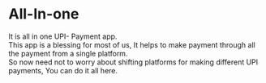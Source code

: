 # All-In-one
It is all in one UPI- Payment app. </br>
This app is a blessing for most of us, It helps to make payment through all the payment from a single platform. </br>
So now need not to worry about shifting platforms for making different UPI payments, You can do it all here.
